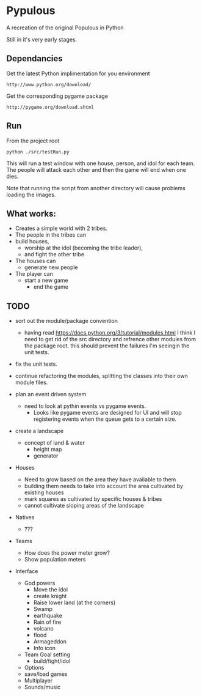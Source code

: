 # Pypulous

A recreation of the original Populous in Python

Still in it's very early stages.

## Dependancies

Get the latest Python implimentation for you environment
   
    http://www.python.org/download/

Get the corresponding pygame package

    http://pygame.org/download.shtml

## Run

From the project root

`python ./src/testRun.py`

This will run a test window with one house, person, and idol for each team. The people will attack each other and then the game will end when one dies.

Note that running the script from another directory will cause problems loading the images.

## What works:

   * Creates a simple world with 2 tribes.
   * The people in the tribes can
   * build houses,
   	 * worship at the idol (becoming the tribe leader),
   	 * and fight the other tribe
   * The houses can
      * generate new people
   * The player can
      * start a new game
	    * end the game

## TODO
   * sort out the module/package convention
	  * having read https://docs.python.org/3/tutorial/modules.html I think I need to get rid of the src directory 
	     and refrence other modules from the package root. this should prevent the failures I'm seeingin the unit tests.
   * fix the unit tests.
   * continue refactoring the modules, splitting the classes into their own module files.
   * plan an event driven system 
	  * need to look at pythin events vs pygame events. 
	      * Looks like pygame events are designed for UI and will stop registering events when the queue gets to a certain size.


   * create a landscape
	    * concept of land & water
			* height map
			* generator
  * Houses
    * Need to grow based on the area they have available to them
	* building them needs to take into account the area cultivated by existing houses
	* mark squares as cultivated by specific houses & tribes
	* cannot cultivate sloping areas of the landscape
  * Natives
    * ???
  * Teams
	* How does the power meter grow?
	* Show population meters
  * Interface
	* God powers
		* Move the idol
		* create knight
		* Raise lower land (at the corners)
		* Swamp
		* earthquake
		* Rain of fire
		* volcano
		* flood
		* Armageddon
		* Info icon
	* Team Goal setting
		* build/fight/idol
	* Options
	* save/load games
	* Multiplayer
	* Sounds/music




